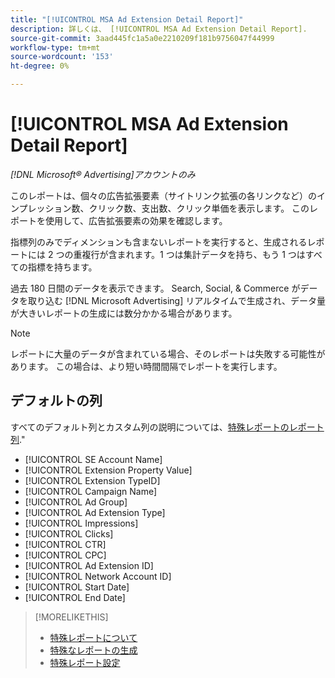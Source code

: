 ```yaml
---
title: "[!UICONTROL MSA Ad Extension Detail Report]"
description: 詳しくは、 [!UICONTROL MSA Ad Extension Detail Report].
source-git-commit: 3aad445fc1a5a0e2210209f181b9756047f44999
workflow-type: tm+mt
source-wordcount: '153'
ht-degree: 0%

---
```


# [!UICONTROL MSA Ad Extension Detail Report]

*[!DNL Microsoft® Advertising]アカウントのみ*

このレポートは、個々の広告拡張要素（サイトリンク拡張の各リンクなど）のインプレッション数、クリック数、支出数、クリック単価を表示します。 このレポートを使用して、広告拡張要素の効果を確認します。

指標列のみでディメンションも含まないレポートを実行すると、生成されるレポートには 2 つの重複行が含まれます。1 つは集計データを持ち、もう 1 つはすべての指標を持ちます。<!-- all metrics? -->

過去 180 日間のデータを表示できます。 Search, Social, &amp; Commerce がデータを取り込む [!DNL Microsoft Advertising] リアルタイムで生成され、データ量が大きいレポートの生成には数分かかる場合があります。

>[!NOTE]
>
>レポートに大量のデータが含まれている場合、そのレポートは失敗する可能性があります。 この場合は、より短い時間間隔でレポートを実行します。

## デフォルトの列

すべてのデフォルト列とカスタム列の説明については、[特殊レポートのレポート列](specialty-report-columns.md).&quot;

* [!UICONTROL SE Account Name]
* [!UICONTROL Extension Property Value]
* [!UICONTROL Extension TypeID]
* [!UICONTROL Campaign Name]
* [!UICONTROL Ad Group]
* [!UICONTROL Ad Extension Type]
* [!UICONTROL Impressions]
* [!UICONTROL Clicks]
* [!UICONTROL CTR]
* [!UICONTROL CPC]
* [!UICONTROL Ad Extension ID]
* [!UICONTROL Network Account ID]
* [!UICONTROL Start Date]
* [!UICONTROL End Date]

>[!MORELIKETHIS]
>
>* [特殊レポートについて](specialty-report-about.md)
>* [特殊なレポートの生成](specialty-report-generate.md)
>* [特殊レポート設定](specialty-report-settings.md)
